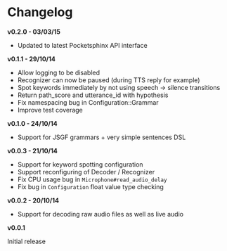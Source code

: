 # Changelog

**v0.2.0 - 03/03/15**

* Updated to latest Pocketsphinx API interface


**v0.1.1 - 29/10/14**

* Allow logging to be disabled
* Recognizer can now be paused (during TTS reply for example)
* Spot keywords immediately by not using speech -> silence transitions
* Return path_score and utterance_id with hypothesis
* Fix namespacing bug in Configuration::Grammar
* Improve test coverage


**v0.1.0 - 24/10/14**

* Support for JSGF grammars + very simple sentences DSL


**v0.0.3 - 21/10/14**

* Support for keyword spotting configuration
* Support reconfiguring of Decoder / Recognizer
* Fix CPU usage bug in `Microphone#read_audio_delay`
* Fix bug in `Configuration` float value type checking


**v0.0.2 - 20/10/14**

* Support for decoding raw audio files as well as live audio


**v0.0.1**

Initial release
